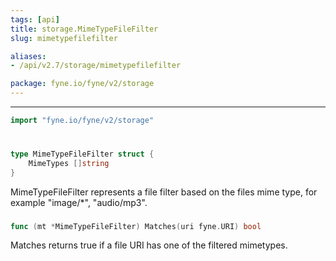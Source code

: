 ```yaml
---
tags: [api]
title: storage.MimeTypeFileFilter
slug: mimetypefilefilter

aliases:
- /api/v2.7/storage/mimetypefilefilter

package: fyne.io/fyne/v2/storage
---
```



---
```go
import "fyne.io/fyne/v2/storage"
```

#

###

```go
type MimeTypeFileFilter struct {
	MimeTypes []string
}
```

MimeTypeFileFilter represents a file filter based on the files mime type, for example "image/*", "audio/mp3".

###

```go
func (mt *MimeTypeFileFilter) Matches(uri fyne.URI) bool
```
Matches returns true if a file URI has one of the filtered mimetypes.
